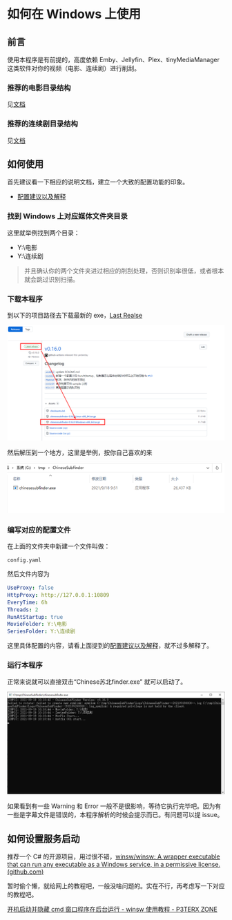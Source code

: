 # 如何在 Windows 上使用

## 前言

使用本程序是有前提的，高度依赖 Emby、Jellyfin、Plex、tinyMediaManager  这类软件对你的视频（电影、连续剧）进行削刮。

### 推荐的电影目录结构

见[文档](https://github.com/allanpk716/ChineseSubFinder/blob/docs/DesignFile/%E7%94%B5%E5%BD%B1%E7%9A%84%E6%8E%A8%E8%8D%90%E7%9B%AE%E5%BD%95%E7%BB%93%E6%9E%84.md)

### 推荐的连续剧目录结构

见[文档](https://github.com/allanpk716/ChineseSubFinder/blob/docs/DesignFile/%E8%BF%9E%E7%BB%AD%E5%89%A7%E7%9B%AE%E5%BD%95%E7%BB%93%E6%9E%84%E8%A6%81%E6%B1%82.md)

## 如何使用

首先建议看一下相应的说明文档，建立一个大致的配置功能的印象。

* [配置建议以及解释](https://github.com/allanpk716/ChineseSubFinder/blob/docs/DesignFile/%E9%85%8D%E7%BD%AE%E5%BB%BA%E8%AE%AE%E4%BB%A5%E5%8F%8A%E8%A7%A3%E9%87%8A.md)

### 找到 Windows 上对应媒体文件夹目录

这里就举例找到两个目录：

* Y:\电影
* Y:\连续剧

> 并且确认你的两个文件夹进过相应的削刮处理，否则识别率很低，或者根本就会跳过识别扫描。

### 下载本程序

到以下的项目路径去下载最新的 exe，[Last Realse](https://github.com/allanpk716/ChineseSubFinder/releases)

![下载Windows版本的程序00](pics/下载Windows版本的程序00.png)

然后解压到一个地方，这里是举例，按你自己喜欢的来

![下载Windows版本的程序01](pics/下载Windows版本的程序01.png)

### 编写对应的配置文件

在上面的文件夹中新建一个文件叫做：

```
config.yaml
```

然后文件内容为

```yaml
UseProxy: false
HttpProxy: http://127.0.0.1:10809
EveryTime: 6h
Threads: 2
RunAtStartup: true
MovieFolder: Y:\电影
SeriesFolder: Y:\连续剧
```

这里具体配置的内容，请看上面提到的[配置建议以及解释](https://github.com/allanpk716/ChineseSubFinder/blob/docs/DesignFile/%E9%85%8D%E7%BD%AE%E5%BB%BA%E8%AE%AE%E4%BB%A5%E5%8F%8A%E8%A7%A3%E9%87%8A.md)，就不过多解释了。

### 运行本程序

正常来说就可以直接双击“Chinese苏北finder.exe” 就可以启动了。

![下载Windows版本的程序02](pics/下载Windows版本的程序02.png)

如果看到有一些 Warning 和 Error 一般不是很影响，等待它执行完毕吧。因为有一些是字幕文件是错误的，本程序解析的时候会提示而已。有问题可以提 issue。

## 如何设置服务启动

推荐一个 C# 的开源项目，用过很不错，[winsw/winsw: A wrapper executable that can run any executable as a Windows service, in a permissive license. (github.com)](https://github.com/winsw/winsw)

暂时偷个懒，就给网上的教程吧，一般没啥问题的。实在不行，再考虑写一下对应的教程吧。

[开机启动并隐藏 cmd 窗口程序在后台运行 - winsw 使用教程 - P3TERX ZONE](https://p3terx.com/archives/boot-and-hide-the-cmd-window-program-to-run-in-the-background-winsw-tutorial.html)